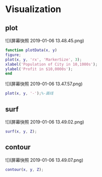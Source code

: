 # Visualization

## plot

![](屏幕快照 2019-01-06 13.48.45.png)

```matlab
function plotData(x, y)
figure;
plot(x, y, 'rx', 'MarkerSize', 3);
xlabel('Population of City in 10,1000s');
ylabel('Profit in $10,0000s');
end
```



![](屏幕快照 2019-01-06 13.47.57.png)

```matlab
plot(x, y, '-');%-画线
```

## surf

![](屏幕快照 2019-01-06 13.49.02.png)

```matlab
surf(x, y, Z);
```



## contour

![](屏幕快照 2019-01-06 13.49.07.png)

```matlab
contour(x, y, Z);
```

